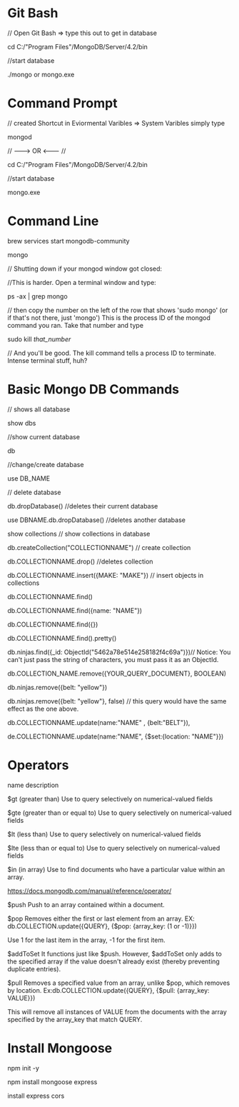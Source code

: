 # Git Bash

// Open Git Bash => type this out to get in database

cd C:/"Program Files"/MongoDB/Server/4.2/bin

//start database

./mongo or mongo.exe

# Command Prompt

// created Shortcut in Eviormental Varibles => System Varibles simply type 

mongod

// ---> OR <--- //

cd C:/"Program Files"/MongoDB/Server/4.2/bin

//start database

mongo.exe


# Command Line

brew services start mongodb-community

mongo

// Shutting down if your mongod window got closed:

//This is harder.  Open a terminal window and type:

ps -ax | grep mongo

// then copy the number on the left of the row that shows 'sudo mongo' (or if that's not there, just 'mongo')  This is the process ID of the mongod command you ran.  Take that number and type

sudo kill *that_number*

// And you'll be good.  The kill command tells a process ID to terminate.  Intense terminal stuff, huh?


# Basic Mongo DB Commands

// shows all database

show dbs

//show current database

db

//change/create database

use DB_NAME

// delete database

db.dropDatabase() //deletes their current database

use DBNAME.db.dropDatabase() //deletes another database

show collections // show collections in database

db.createCollection("COLLECTIONNAME") // create collection

db.COLLECTIONNAME.drop() //deletes collection

db.COLLECTIONNAME.insert({MAKE: "MAKE"}) // insert objects in collections

db.COLLECTIONNAME.find()

db.COLLECTIONNAME.find({name: "NAME"})

db.COLLECTIONNAME.find({})

db.COLLECTIONNAME.find().pretty()

db.ninjas.find({_id: ObjectId("5462a78e514e258182f4c69a")})// Notice: You can't just pass the string of characters, you must pass it as an ObjectId.

db.COLLECTION_NAME.remove({YOUR_QUERY_DOCUMENT}, BOOLEAN)

db.ninjas.remove({belt: "yellow"})

db.ninjas.remove({belt: "yellow"}, false) // this query would have the same effect as the one above.


db.COLLECTIONNAME.update(name:"NAME" , {belt:"BELT"}),

de.COLLECTIONNAME.update(name:"NAME", {$set:{location: "NAME"}})

# Operators

name	description

$gt     (greater than)	Use to query selectively on numerical-valued fields

$gte    (greater than or equal to)	Use to query selectively on numerical-valued fields

$lt     (less than)	Use to query selectively on numerical-valued fields

$lte    (less than or equal to)	Use to query selectively on numerical-valued fields

$in     (in array)	Use to find documents who have a particular value within an array.

https://docs.mongodb.com/manual/reference/operator/

$push	Push to an array contained within a document.

$pop	Removes either the first or last element from an array. EX: db.COLLECTION.update({QUERY}, {$pop: {array_key: (1 or -1)}})
  
Use 1 for the last item in the array, -1 for the first item.

$addToSet	It functions just like $push.  However, $addToSet only adds to the specified array if the value doesn't already exist (thereby preventing duplicate entries).

$pull	    Removes a specified value from an array, unlike $pop, which removes by location. Ex:db.COLLECTION.update({QUERY}, {$pull: {array_key: VALUE}})
  
This will remove all instances of VALUE from the documents with the array specified by the array_key that match QUERY.

# Install Mongoose

npm init -y 

npm install mongoose express

install express cors